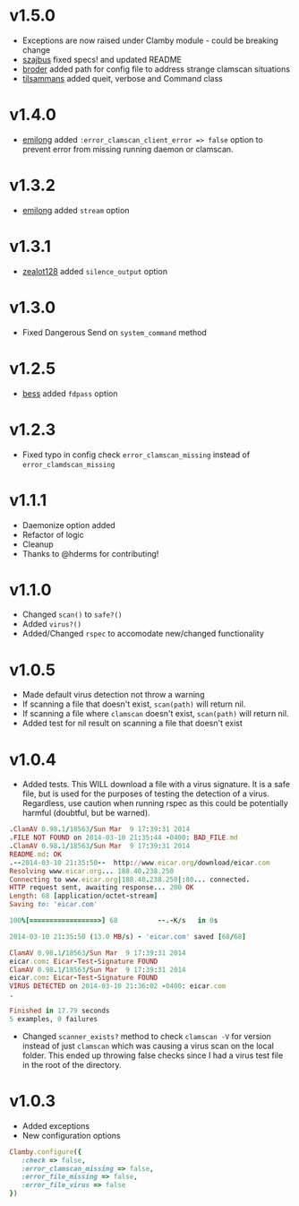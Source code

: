 # v1.5.0
 - Exceptions are now raised under Clamby module - could be breaking change
 - [szajbus](https://github.com/kobaltz/clamby/commits?author=szajbus) fixed specs! and updated README
 - [broder](https://github.com/kobaltz/clamby/commits?author=broder) added path for config file to address strange clamscan situations
 - [tilsammans](https://github.com/kobaltz/clamby/commits?author=tilsammans) added queit, verbose and Command class

# v1.4.0
 - [emilong](https://github.com/kobaltz/clamby/commits/master?author=emilong) added `:error_clamscan_client_error => false` option to prevent error from missing running daemon or clamscan.

# v1.3.2
 - [emilong](https://github.com/kobaltz/clamby/commits/master?author=emilong) added `stream` option
 
# v1.3.1
 - [zealot128](https://github.com/kobaltz/clamby/commits/master?author=zealot128) added `silence_output` option

# v1.3.0
 - Fixed Dangerous Send on `system_command` method

# v1.2.5
 - [bess](https://github.com/kobaltz/clamby/commits/master?author=bess) added `fdpass` option

# v1.2.3
 - Fixed typo in config check `error_clamscan_missing` instead of `error_clamdscan_missing`

# v1.1.1
 - Daemonize option added
 - Refactor of logic
 - Cleanup
 - Thanks to @hderms for contributing!
 
# v1.1.0
 - Changed `scan()` to `safe?()`
 - Added `virus?()`
 - Added/Changed `rspec` to accomodate new/changed functionality

# v1.0.5
 - Made default virus detection not throw a warning
 - If scanning a file that doesn't exist, `scan(path)` will return nil.
 - If scanning a file where `clamscan` doesn't exist, `scan(path)` will return nil.
 - Added test for nil result on scanning a file that doesn't exist

# v1.0.4
 - Added tests. This WILL download a file with a virus signature. It is a safe file, but is used for the purposes of testing the detection of a virus. Regardless, use caution when running rspec as this could be potentially harmful (doubtful, but be warned).

```ruby
.ClamAV 0.98.1/18563/Sun Mar  9 17:39:31 2014
.FILE NOT FOUND on 2014-03-10 21:35:44 -0400: BAD_FILE.md
.ClamAV 0.98.1/18563/Sun Mar  9 17:39:31 2014
README.md: OK
.--2014-03-10 21:35:50--  http://www.eicar.org/download/eicar.com
Resolving www.eicar.org... 188.40.238.250
Connecting to www.eicar.org|188.40.238.250|:80... connected.
HTTP request sent, awaiting response... 200 OK
Length: 68 [application/octet-stream]
Saving to: 'eicar.com'

100%[=================>] 68          --.-K/s   in 0s      

2014-03-10 21:35:50 (13.0 MB/s) - 'eicar.com' saved [68/68]

ClamAV 0.98.1/18563/Sun Mar  9 17:39:31 2014
eicar.com: Eicar-Test-Signature FOUND
ClamAV 0.98.1/18563/Sun Mar  9 17:39:31 2014
eicar.com: Eicar-Test-Signature FOUND
VIRUS DETECTED on 2014-03-10 21:36:02 -0400: eicar.com
.

Finished in 17.79 seconds
5 examples, 0 failures
````

 - Changed `scanner_exists?` method to check `clamscan -V` for version instead of just `clamscan` which was causing a virus scan on the local folder. This ended up throwing false checks since I had a virus test file in the root of the directory.

 # v1.0.3
  - Added exceptions
  - New configuration options

```ruby
Clamby.configure({
   :check => false,
   :error_clamscan_missing => false,
   :error_file_missing => false,
   :error_file_virus => false
})

```
